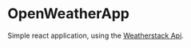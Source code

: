 # OpenWeatherApp

Simple react application, using the [Weatherstack Api](https://weatherstack.com).

